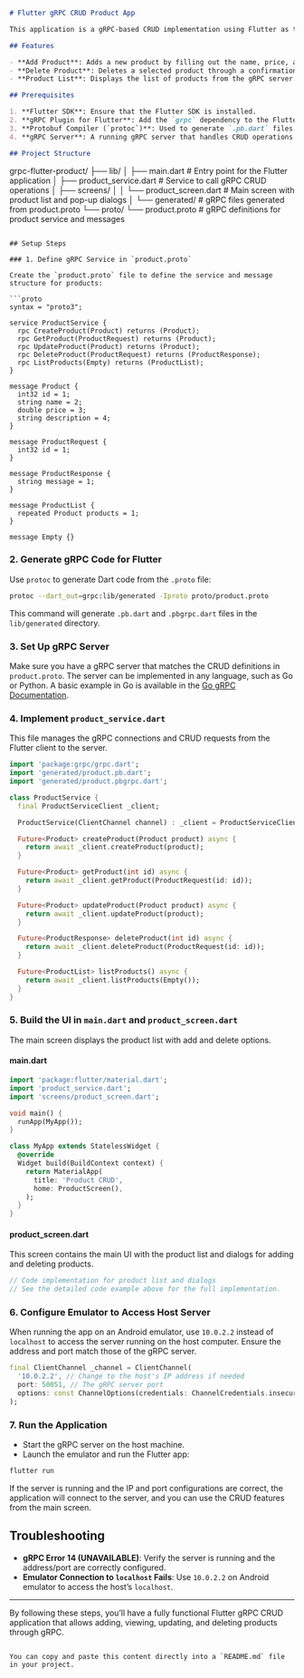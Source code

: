 
```markdown
# Flutter gRPC CRUD Product App

This application is a gRPC-based CRUD implementation using Flutter as the client and a gRPC server defined via a `.proto` file. The app features a single product screen with add and delete functionality via a pop-up dialog.

## Features

- **Add Product**: Adds a new product by filling out the name, price, and description fields.
- **Delete Product**: Deletes a selected product through a confirmation pop-up.
- **Product List**: Displays the list of products from the gRPC server.

## Prerequisites

1. **Flutter SDK**: Ensure that the Flutter SDK is installed.
2. **gRPC Plugin for Flutter**: Add the `grpc` dependency to the Flutter project.
3. **Protobuf Compiler (`protoc`)**: Used to generate `.pb.dart` files from the `.proto` file.
4. **gRPC Server**: A running gRPC server that handles CRUD operations for products.

## Project Structure
```

grpc-flutter-product/
├── lib/
│   ├── main.dart                 # Entry point for the Flutter application
│   ├── product_service.dart      # Service to call gRPC CRUD operations
│   ├── screens/
│   │   └── product_screen.dart   # Main screen with product list and pop-up dialogs
│   └── generated/               # gRPC files generated from product.proto
└── proto/
    └── product.proto            # gRPC definitions for product service and messages

````

## Setup Steps

### 1. Define gRPC Service in `product.proto`

Create the `product.proto` file to define the service and message structure for products:

```proto
syntax = "proto3";

service ProductService {
  rpc CreateProduct(Product) returns (Product);
  rpc GetProduct(ProductRequest) returns (Product);
  rpc UpdateProduct(Product) returns (Product);
  rpc DeleteProduct(ProductRequest) returns (ProductResponse);
  rpc ListProducts(Empty) returns (ProductList);
}

message Product {
  int32 id = 1;
  string name = 2;
  double price = 3;
  string description = 4;
}

message ProductRequest {
  int32 id = 1;
}

message ProductResponse {
  string message = 1;
}

message ProductList {
  repeated Product products = 1;
}

message Empty {}
````

### 2. Generate gRPC Code for Flutter

Use `protoc` to generate Dart code from the `.proto` file:

```bash
protoc --dart_out=grpc:lib/generated -Iproto proto/product.proto
```

This command will generate `.pb.dart` and `.pbgrpc.dart` files in the `lib/generated` directory.

### 3. Set Up gRPC Server

Make sure you have a gRPC server that matches the CRUD definitions in `product.proto`. The server can be implemented in any language, such as Go or Python. A basic example in Go is available in the [Go gRPC Documentation](https://grpc.io/docs/languages/go/).

### 4. Implement `product_service.dart`

This file manages the gRPC connections and CRUD requests from the Flutter client to the server.

```dart
import 'package:grpc/grpc.dart';
import 'generated/product.pb.dart';
import 'generated/product.pbgrpc.dart';

class ProductService {
  final ProductServiceClient _client;

  ProductService(ClientChannel channel) : _client = ProductServiceClient(channel);

  Future<Product> createProduct(Product product) async {
    return await _client.createProduct(product);
  }

  Future<Product> getProduct(int id) async {
    return await _client.getProduct(ProductRequest(id: id));
  }

  Future<Product> updateProduct(Product product) async {
    return await _client.updateProduct(product);
  }

  Future<ProductResponse> deleteProduct(int id) async {
    return await _client.deleteProduct(ProductRequest(id: id));
  }

  Future<ProductList> listProducts() async {
    return await _client.listProducts(Empty());
  }
}
```

### 5. Build the UI in `main.dart` and `product_screen.dart`

The main screen displays the product list with add and delete options.

#### main.dart

```dart
import 'package:flutter/material.dart';
import 'product_service.dart';
import 'screens/product_screen.dart';

void main() {
  runApp(MyApp());
}

class MyApp extends StatelessWidget {
  @override
  Widget build(BuildContext context) {
    return MaterialApp(
      title: 'Product CRUD',
      home: ProductScreen(),
    );
  }
}
```

#### product_screen.dart

This screen contains the main UI with the product list and dialogs for adding and deleting products.

```dart
// Code implementation for product list and dialogs
// See the detailed code example above for the full implementation.
```

### 6. Configure Emulator to Access Host Server

When running the app on an Android emulator, use `10.0.2.2` instead of `localhost` to access the server running on the host computer. Ensure the address and port match those of the gRPC server.

```dart
final ClientChannel _channel = ClientChannel(
  '10.0.2.2', // Change to the host's IP address if needed
  port: 50051, // The gRPC server port
  options: const ChannelOptions(credentials: ChannelCredentials.insecure()),
);
```

### 7. Run the Application

- Start the gRPC server on the host machine.
- Launch the emulator and run the Flutter app:

```bash
flutter run
```

If the server is running and the IP and port configurations are correct, the application will connect to the server, and you can use the CRUD features from the main screen.

## Troubleshooting

- **gRPC Error 14 (UNAVAILABLE)**: Verify the server is running and the address/port are correctly configured.
- **Emulator Connection to `localhost` Fails**: Use `10.0.2.2` on Android emulator to access the host’s `localhost`.

---

By following these steps, you’ll have a fully functional Flutter gRPC CRUD application that allows adding, viewing, updating, and deleting products through gRPC.

```

You can copy and paste this content directly into a `README.md` file in your project.
```
